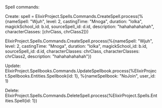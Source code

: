 Spell commands:

Create:
spell = ElixirProject.Spells.Commands.CreateSpell.process(%{nameSpell: "Wjuh", level: 2, castingTime: "Mnoga", duration: "lolka", magickSchool_id: b.id, sourceSpell_id: d.id, description: "hahahahahahah", characterClasses: [chrClass, chrClass2]})

ElixirProject.Spells.Commands.CreateSpell.process(%{nameSpell: "Wjuh", level: 2, castingTime: "Mnoga", duration: "lolka", magickSchool_id: b.id, sourceSpell_id: d.id, characterClasses: chrClass, characterClasses: chrClass2, description: "hahahahahahah"})

Update:
ElixirProject.Spellbooks.Commands.UpdateSpellbook.process(%ElixirProject.Spellbooks.Entities.Spellbook{id: 1}, %{nameSpellbook: "NoJoin", user_id: 1)

Delete:
ElixirProject.Spells.Commands.DeleteSpell.process(%ElixirProject.Spells.Entities.Spell{id: 1})

